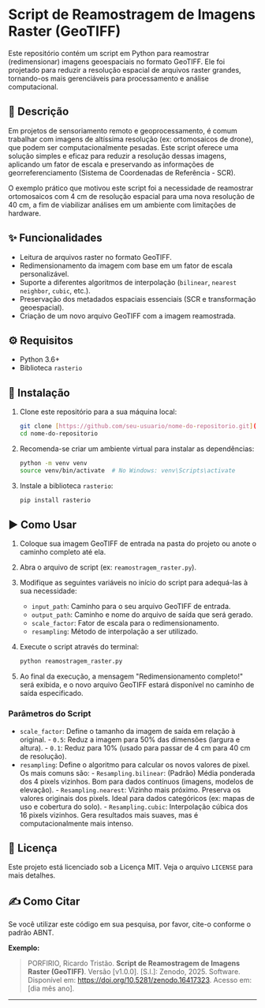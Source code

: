# Script de Reamostragem de Imagens Raster (GeoTIFF)

Este repositório contém um script em Python para reamostrar (redimensionar) imagens geoespaciais no formato GeoTIFF. Ele foi projetado para reduzir a resolução espacial de arquivos raster grandes, tornando-os mais gerenciáveis para processamento e análise computacional.

## 📄 Descrição

Em projetos de sensoriamento remoto e geoprocessamento, é comum trabalhar com imagens de altíssima resolução (ex: ortomosaicos de drone), que podem ser computacionalmente pesadas. Este script oferece uma solução simples e eficaz para reduzir a resolução dessas imagens, aplicando um fator de escala e preservando as informações de georreferenciamento (Sistema de Coordenadas de Referência - SCR).

O exemplo prático que motivou este script foi a necessidade de reamostrar ortomosaicos com 4 cm de resolução espacial para uma nova resolução de 40 cm, a fim de viabilizar análises em um ambiente com limitações de hardware.

## ✨ Funcionalidades

-    Leitura de arquivos raster no formato GeoTIFF.
-    Redimensionamento da imagem com base em um fator de escala personalizável.
-    Suporte a diferentes algoritmos de interpolação (`bilinear`, `nearest neighbor`, `cubic`, etc.).
-    Preservação dos metadados espaciais essenciais (SCR e transformação geoespacial).
-    Criação de um novo arquivo GeoTIFF com a imagem reamostrada.

## ⚙️ Requisitos

-    Python 3.6+
-    Biblioteca `rasterio`

## 🚀 Instalação

1.  Clone este repositório para a sua máquina local:
    ```bash
    git clone [https://github.com/seu-usuario/nome-do-repositorio.git](https://github.com/seu-usuario/nome-do-repositorio.git)
    cd nome-do-repositorio
    ```

2.  Recomenda-se criar um ambiente virtual para instalar as dependências:
    ```bash
    python -m venv venv
    source venv/bin/activate  # No Windows: venv\Scripts\activate
    ```

3.  Instale a biblioteca `rasterio`:
    ```bash
    pip install rasterio
    ```

## ▶️ Como Usar

1.  Coloque sua imagem GeoTIFF de entrada na pasta do projeto ou anote o caminho completo até ela.

2.  Abra o arquivo de script (ex: `reamostragem_raster.py`).

3.  Modifique as seguintes variáveis no início do script para adequá-las à sua necessidade:

    -    `input_path`: Caminho para o seu arquivo GeoTIFF de entrada.
    -    `output_path`: Caminho e nome do arquivo de saída que será gerado.
    -    `scale_factor`: Fator de escala para o redimensionamento.
    -    `resampling`: Método de interpolação a ser utilizado.

4.  Execute o script através do terminal:
    ```bash
    python reamostragem_raster.py
    ```

5.  Ao final da execução, a mensagem "Redimensionamento completo!" será exibida, e o novo arquivo GeoTIFF estará disponível no caminho de saída especificado.

### Parâmetros do Script

-    `scale_factor`: Define o tamanho da imagem de saída em relação à original.
    -    `0.5`: Reduz a imagem para 50% das dimensões (largura e altura).
    -    `0.1`: Reduz para 10% (usado para passar de 4 cm para 40 cm de resolução).
-    `resampling`: Define o algoritmo para calcular os novos valores de pixel. Os mais comuns são:
    -    `Resampling.bilinear`: (Padrão) Média ponderada dos 4 pixels vizinhos. Bom para dados contínuos (imagens, modelos de elevação).
    -    `Resampling.nearest`: Vizinho mais próximo. Preserva os valores originais dos pixels. Ideal para dados categóricos (ex: mapas de uso e cobertura do solo).
    -    `Resampling.cubic`: Interpolação cúbica dos 16 pixels vizinhos. Gera resultados mais suaves, mas é computacionalmente mais intenso.

## 📜 Licença

Este projeto está licenciado sob a Licença MIT. Veja o arquivo `LICENSE` para mais detalhes.

## ✍️ Como Citar

Se você utilizar este código em sua pesquisa, por favor, cite-o conforme o padrão ABNT.

**Exemplo:**
> PORFIRIO, Ricardo Tristão. **Script de Reamostragem de Imagens Raster (GeoTIFF)**. Versão [v1.0.0]. [S.l.]: Zenodo, 2025. Software. Disponível em: https://doi.org/10.5281/zenodo.16417323. Acesso em: [dia mês ano].


---
